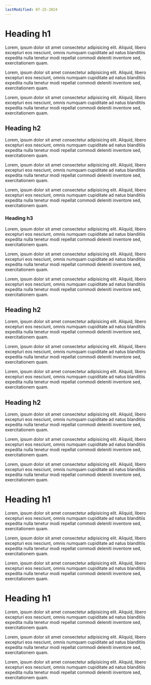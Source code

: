 ```yaml
---
lastModified: 07-25-2024
---
```


# Heading h1

Lorem, ipsum dolor sit amet consectetur adipisicing elit. Aliquid, libero excepturi eos nesciunt, omnis numquam cupiditate ad natus blanditiis expedita nulla tenetur modi repellat commodi deleniti inventore sed, exercitationem quam.

Lorem, ipsum dolor sit amet consectetur adipisicing elit. Aliquid, libero excepturi eos nesciunt, omnis numquam cupiditate ad natus blanditiis expedita nulla tenetur modi repellat commodi deleniti inventore sed, exercitationem quam.

Lorem, ipsum dolor sit amet consectetur adipisicing elit. Aliquid, libero excepturi eos nesciunt, omnis numquam cupiditate ad natus blanditiis expedita nulla tenetur modi repellat commodi deleniti inventore sed, exercitationem quam.

## Heading h2

Lorem, ipsum dolor sit amet consectetur adipisicing elit. Aliquid, libero excepturi eos nesciunt, omnis numquam cupiditate ad natus blanditiis expedita nulla tenetur modi repellat commodi deleniti inventore sed, exercitationem quam.

Lorem, ipsum dolor sit amet consectetur adipisicing elit. Aliquid, libero excepturi eos nesciunt, omnis numquam cupiditate ad natus blanditiis expedita nulla tenetur modi repellat commodi deleniti inventore sed, exercitationem quam.

Lorem, ipsum dolor sit amet consectetur adipisicing elit. Aliquid, libero excepturi eos nesciunt, omnis numquam cupiditate ad natus blanditiis expedita nulla tenetur modi repellat commodi deleniti inventore sed, exercitationem quam.

### Heading h3

Lorem, ipsum dolor sit amet consectetur adipisicing elit. Aliquid, libero excepturi eos nesciunt, omnis numquam cupiditate ad natus blanditiis expedita nulla tenetur modi repellat commodi deleniti inventore sed, exercitationem quam.

Lorem, ipsum dolor sit amet consectetur adipisicing elit. Aliquid, libero excepturi eos nesciunt, omnis numquam cupiditate ad natus blanditiis expedita nulla tenetur modi repellat commodi deleniti inventore sed, exercitationem quam.

Lorem, ipsum dolor sit amet consectetur adipisicing elit. Aliquid, libero excepturi eos nesciunt, omnis numquam cupiditate ad natus blanditiis expedita nulla tenetur modi repellat commodi deleniti inventore sed, exercitationem quam.

## Heading h2

Lorem, ipsum dolor sit amet consectetur adipisicing elit. Aliquid, libero excepturi eos nesciunt, omnis numquam cupiditate ad natus blanditiis expedita nulla tenetur modi repellat commodi deleniti inventore sed, exercitationem quam.

Lorem, ipsum dolor sit amet consectetur adipisicing elit. Aliquid, libero excepturi eos nesciunt, omnis numquam cupiditate ad natus blanditiis expedita nulla tenetur modi repellat commodi deleniti inventore sed, exercitationem quam.

Lorem, ipsum dolor sit amet consectetur adipisicing elit. Aliquid, libero excepturi eos nesciunt, omnis numquam cupiditate ad natus blanditiis expedita nulla tenetur modi repellat commodi deleniti inventore sed, exercitationem quam.

## Heading h2

Lorem, ipsum dolor sit amet consectetur adipisicing elit. Aliquid, libero excepturi eos nesciunt, omnis numquam cupiditate ad natus blanditiis expedita nulla tenetur modi repellat commodi deleniti inventore sed, exercitationem quam.

Lorem, ipsum dolor sit amet consectetur adipisicing elit. Aliquid, libero excepturi eos nesciunt, omnis numquam cupiditate ad natus blanditiis expedita nulla tenetur modi repellat commodi deleniti inventore sed, exercitationem quam.

Lorem, ipsum dolor sit amet consectetur adipisicing elit. Aliquid, libero excepturi eos nesciunt, omnis numquam cupiditate ad natus blanditiis expedita nulla tenetur modi repellat commodi deleniti inventore sed, exercitationem quam.

# Heading h1

Lorem, ipsum dolor sit amet consectetur adipisicing elit. Aliquid, libero excepturi eos nesciunt, omnis numquam cupiditate ad natus blanditiis expedita nulla tenetur modi repellat commodi deleniti inventore sed, exercitationem quam.

Lorem, ipsum dolor sit amet consectetur adipisicing elit. Aliquid, libero excepturi eos nesciunt, omnis numquam cupiditate ad natus blanditiis expedita nulla tenetur modi repellat commodi deleniti inventore sed, exercitationem quam.

Lorem, ipsum dolor sit amet consectetur adipisicing elit. Aliquid, libero excepturi eos nesciunt, omnis numquam cupiditate ad natus blanditiis expedita nulla tenetur modi repellat commodi deleniti inventore sed, exercitationem quam.

# Heading h1

Lorem, ipsum dolor sit amet consectetur adipisicing elit. Aliquid, libero excepturi eos nesciunt, omnis numquam cupiditate ad natus blanditiis expedita nulla tenetur modi repellat commodi deleniti inventore sed, exercitationem quam.

Lorem, ipsum dolor sit amet consectetur adipisicing elit. Aliquid, libero excepturi eos nesciunt, omnis numquam cupiditate ad natus blanditiis expedita nulla tenetur modi repellat commodi deleniti inventore sed, exercitationem quam.

Lorem, ipsum dolor sit amet consectetur adipisicing elit. Aliquid, libero excepturi eos nesciunt, omnis numquam cupiditate ad natus blanditiis expedita nulla tenetur modi repellat commodi deleniti inventore sed, exercitationem quam.

